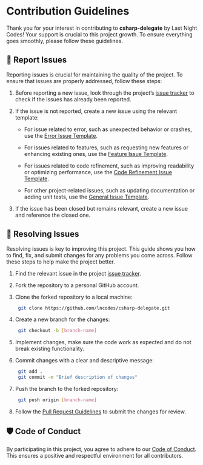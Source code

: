 # Contribution Guidelines
Thank you for your interest in contributing to **csharp-delegate** by Last Night Codes! Your support is crucial to this project growth. To ensure everything goes smoothly, please follow these guidelines.

## 📝 Report Issues
Reporting issues is crucial for maintaining the quality of the project. To ensure that issues are properly addressed, follow these steps:

1. Before reporting a new issue, look through the project’s [issue tracker](https://github.com/lncodes/csharp-delegate/issues) to check if the issues has already been reported.

2. If the issue is not reported, create a new issue using the relevant template:
   - For issue related to error, such as unexpected behavior or crashes, use the [Error Issue Template](https://github.com/lncodes/.github/blob/master/.github/ISSUE_TEMPLATE/error-issue-template.md).

   - For issues related to features, such as requesting new features or enhancing existing ones, use the [Feature Issue Template](https://github.com/lncodes/.github/blob/master/.github/ISSUE_TEMPLATE/feature-issue-template.md).

   - For issues related to code refinement, such as improving readability or optimizing performance, use the [Code Refinement Issue Template](https://github.com/lncodes/.github/blob/master/.github/ISSUE_TEMPLATE/code-refinement-issue-template.md).

   - For other project-related issues, such as updating documentation or adding unit tests, use the [General Issue Template](https://github.com/lncodes/.github/blob/master/.github/ISSUE_TEMPLATE/general-issue-template.md).

3.  If the issue has been closed but remains relevant, create a new issue and reference the closed one.

## 🔧 Resolving Issues
Resolving issues is key to improving this project. This guide shows you how to find, fix, and submit changes for any problems you come across. Follow these steps to help make the project better.

1. Find the relevant issue in the project [issue tracker](https://github.com/lncodes/csharp-delegate/issues).

2. Fork the repository to a personal GitHub account.

3. Clone the forked repository to a local machine:
   ```bash 
    git clone https://github.com/lncodes/csharp-delegate.git
   ```

4. Create a new branch for the changes:
   ```bash 
    git checkout -b [branch-name]
   ```

5. Implement changes, make sure the code work as expected and do not break existing functionality.

6. Commit changes with a clear and descriptive message:
   ```bash 
    git add .
    git commit -m "Brief description of changes"
   ```

7. Push the branch to the forked repository:
   ```bash 
    git push origin [branch-name]
   ```
   
8. Follow the [Pull Request Guidelines](https://github.com/lncodes/docs/blob/master/PULL_REQUEST_GUIDELINES.md) to submit the changes for review.

## 🛡️ Code of Conduct
By participating in this project, you agree to adhere to our [Code of Conduct](https://github.com/lncodes/.github/blob/master/CODE_OF_CONDUCT.md). This ensures a positive and respectful environment for all contributors.